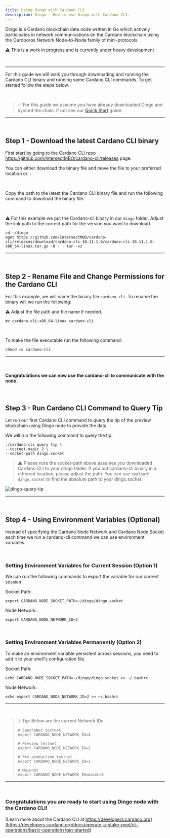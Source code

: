 ```yaml
---
title: Using Dingo with Cardano CLI
description: Dingo - How to use Dingo with Cardano CLI.
---
```


Dingo is a Cardano blockchain data node written in Go which actively participates in network communications on the Cardano blockchain using the Ouroboros Network Node-to-Node family of mini-protocols.

⚠️ This is a work in progress and is currently under heavy development

<br>

***

For this guide we will walk you through downloading and running the Cardano CLI binary and running some Cardano CLI commands. To get started follow the steps below.

<br>

> ✅ For this guide we assume you have already downloaded Dingo and synced the chain. If not see our [Quick Start](../002-quick-start-overview) guide.

***

<br>

## Step 1 - Download the latest Cardano CLI binary 

First start by going to the Cardano CLI repo <a href="https://github.com/IntersectMBO/cardano-cli/releases" target="_blank">https://github.com/IntersectMBO/cardano-cli/releases</a> page.

You can either download the binary file and move the file to your preferred location or... 

<br>

Copy the path to the latest the Cardano CLI binary file and run the following command to download the binary file.

<br>

⚠️ For this example we put the Cardano-cli binary in our `dingo` folder. Adjust the link path to the correct path for the version you want to download. 

```
cd ~/dingo
wget https://github.com/IntersectMBO/cardano-cli/releases/download/cardano-cli-10.11.1.0/cardano-cli-10.11.1.0-x86_64-linux.tar.gz -O - | tar -xz
```

***

<br>

## Step 2 - Rename File and Change Permissions for the Cardano CLI 

For this example, we will name the binary file `cardano-cli`. To rename the binary will we run the following:

⚠️ Adjust the file path and file name if needed. 

```
mv cardano-cli-x86_64-linux cardano-cli
```

<br>

To make the file executable run the following command:

```
chmod +x cardano-cli
```

***

<br>

#### Congratulations we can now use the cardano-cli to communicate with the node.

<br>

## Step 3 - Run  Cardano CLI Command to Query Tip
Let run our first Cardano CLI command to query the tip of the preview blockchain using Dingo node to provide the data.  

We will run the following command to query the tip:

```
./cardano-cli query tip \
--testnet-magic 2 \
--socket-path dingo.socket
```
> ⚠️ Please note the socket-path above assumes you downloaded Cardano CLI to your dingo folder. If you put cardano-cli binary in a different location, please adjust the path. You can use `realpath dingo.socket` to find the absolute path to your dingo.socket.

![dingo-query-tip](/dingo-query-tip.png)

***

<br>

## Step 4 - Using Environment Variables (Optional)
Instead of specifying the Cardano Node Network and Cardano Node Socket each time we run a cardano-cli command we can use environment variables.

<br>

### Setting Environment Variables for Current Session (Option 1)

We can run the following commands to export the variable for our current session.

Socket Path:

```
export CARDANO_NODE_SOCKET_PATH=~/dingo/dingo.socket
```

Node Network:

```
export CARDANO_NODE_NETWORK_ID=2
```

<br>

### Setting Environment Variables Permanently (Option 2)
To make an environment variable persistent across sessions, you need to add it to your shell's configuration file.

Socket Path:

```
echo CARDANO_NODE_SOCKET_PATH=~/dingo/dingo.socket >> ~/.bashrc
```

Node Network:

```
echo export CARDANO_NODE_NETWORK_ID=2 >> ~/.bashrc
```

***

<br>

> 💡 Tip: Below are the current Network IDs
> ```
> # SanchoNet testnet
> export CARDANO_NODE_NETWORK_ID=4
>
> # Preview testnet
> export CARDANO_NODE_NETWORK_ID=2
>
> # Pre-production testnet
> export CARDANO_NODE_NETWORK_ID=1
>
> # Mainnet
> export CARDANO_NODE_NETWORK_ID=mainnet
> ```

***

<br>

### Congratulations you are ready to start using Dingo node with the Cardano CLI!
[Learn more about the Cardano CLI at https://developers.cardano.org](https://developers.cardano.org/docs/operate-a-stake-pool/cli-operations/basic-operations/get-started)

